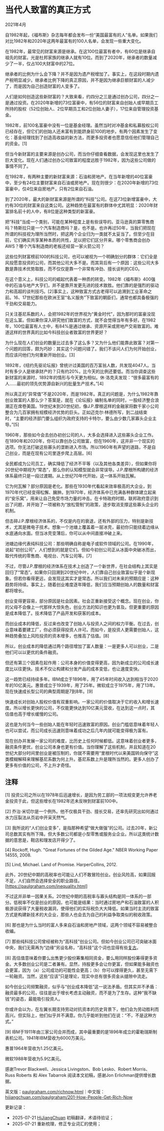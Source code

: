 


# 当代人致富的真正方式

2021年4月

自1982年起，《福布斯》杂志每年都会发布一份“美国最富有的人”名单。如果我们对比1982年和2020年这两年最富有的100人名单，会发现一些重大变化。

在1982年，最常见的财富来源是继承。在这100位最富有者中，有60位是继承自祖先的财富。光是杜邦家族的继承人就有10位。而到了2020年，继承者的数量减少了一半，仅占100大财富中的27位。

继承者的比例为什么会下降？并不是因为遗产税增加了。事实上，在这段时期内遗产税明显减少。继承者比例下降的真正原因，并不是因为继承巨额财富的人减少了，而是因为自己创造财富的人变多了。

人们是如何创造这些新财富的？大致来看，约四分之三是通过创办公司，四分之一是通过投资。在2020年新增的73位富豪中，有56位的财富来自创始人或早期员工所持的股权（52位创始人、2位早期员工和2位创始人妻子），17位来自管理投资基金。

1982年，前100名富豪中没有一位是基金经理。虽然当时对冲基金和私募股权公司已经存在，但它们的创始人还未富有到能跻身前100的地步。有两个因素发生了变化：基金经理找到了创造高收益的新方法，而更多投资者也愿意信任他们管理自己的资金。[1]

但当今新财富的主要来源是创办公司，而当你仔细查看数据，会发现这里也发生了巨大变化。现在人们通过创办公司致富的程度远胜于1982年，因为这些公司做的事情不同了。

在1982年，有两种主要的新财富来源：石油和房地产。在当年新增的40位富豪中，至少有24位主要财富来自石油或房地产。现在则很少：在2020年新增的73位富豪中，仅4位来自房地产，只有2位来自石油。

到了2020年，最大的新财富来源是所谓的“科技”公司。在这73位新增富豪中，大约有30位的财富来自这类公司。这种趋势在最富有的群体中尤其明显：2020年财富排名前十的人中，有8位是这种类型的新富豪。

把“科技”当成一个类别，可能在某种程度上是有些误导的。亚马逊真的算零售商吗？特斯拉只是一个汽车制造商吗？是，也不是。也许再过50年，当我们把现在所谓的科技视为理所当然时，把这两个企业归为一类就不太妥当了。但至少在目前，它们确实共享某种本质的共性，足以把它们区分开来。哪个零售商会创办AWS？哪个汽车制造商的老板还经营一家火箭公司？

这些位列财富榜前100的科技公司，也可以被视为一个明确划分的群体：它们全是风投愿意投资的公司，而其他公司大多不是。而其背后有一个原因：这些公司大多数是靠技术优势取胜，而不仅仅是靠一个非常有冲劲、擅长谈判的CEO。

在这个意义上，科技公司的崛起代表着一种质的转变。1982年《福布斯》400强中的石油与地产大亨们，并不是靠开发更先进的技术致胜。他们靠的是强烈的驱动力和高超的谈判技巧。[2]事实上，这种致富方式古老得可以追溯到工业革命之前。16、17世纪那些在欧洲王室“名义服务”下致富的朝臣们，通常也都具备极强的干劲和交易能力。

只关注基尼系数的人，会把1982年的世界视为“黄金时代”，因为那时的富豪没现在这么富。但如果你深入研究他们致富的方式，就不会觉得当年有多好。在1982年，100位最富有人士中，有84%是通过继承、资源开采或房地产交易致富的。难道这样的世界真的比如今科技创业者致富的世界更好？

为什么现在人们创业的数量比过去多了这么多？又为什么他们能靠此致富？对第一个问题的回答，颇为巧妙：其实这个问题问错了。我们不该问人们为何开始创业，而应该问他们为何重新开始创业。[3]

1892年，《纽约先驱论坛报》曾统计过美国的百万富翁人数，共发现4047人。当时有多少人是继承财产的？只有约20%，比今天的比例还要低。而当你调查这些新财富的来源时，1892年的情形与今天更为相似。休·洛克夫发现：“很多最富有的人……最初的领先优势源自新兴的批量生产技术。”[4]

所以真正的“异常值”不是2020年，而是1982年。真正的问题是，为什么1982年靠创业致富的人那么少？答案是，就在《论坛报》编制名单的同时，一股经济整合浪潮正在席卷美国。19世纪末到20世纪初，像J.P.摩根这样的金融家将数千家小公司整合为几百家拥有规模经济优势的巨头。正如迈克尔·林德所写，到二战结束时，“主要的经济部门要么组织为政府支持的卡特尔，要么由少数几家寡头企业主导。”[5]

1960年，那些如今会去创办初创公司的人，大多会选择进入这些寡头企业工作。在1890年和2020年，你可以靠创办公司致富，但在1960年，这并非一个现实的选项。你无法打破这些寡头的垄断进入市场。所以1960年有声望的道路，不是自己创业，而是在现有公司里逐步爬上高层。[6]

全民都成为公司员工，确实降低了经济不平等（以及其他各类差异），但如果你将20世纪中期视为“常态”，那么你的认知模型就会非常误导。J.P.摩根所构建的经济体系最终只是一段过渡期。从上世纪70年代开始，这一体系开始瓦解。

它为何瓦解？部分原因是老化。那些在1930年代看起来效率极高的大企业，到1970年代已经变得松懈、臃肿。到1970年，经济体系中已充满各种群体建立起来的“安乐窝”，用来让自己免受市场力量的冲击。在卡特政府时期，联邦政府意识到出了问题，并开始了一项被称为“放松管制”的政策，逐步取消支撑这些寡头企业的机制。

但击碎J.P.摩根经济体系的，不仅是内在的衰退，还有外部的压力，特别是新技术，尤其是微电子技术。想象一个池塘上覆盖着一层冰壳，最初你只能绕着边缘从水底通向水面。但当冰壳变薄后，你可以从中间直接冲破上来。

池塘边缘代表纯科技公司：那些明确自称是电子或软件领域的公司。在1990年，说起“初创公司”，人们想到的就是它们。但如今初创公司正从冰面中央破冰而出，取代传统的零售商、电视台、汽车公司等。[7]

不过，尽管J.P.摩根的经济体系在技术上创造了一个新世界，在社会结构上其实是回归了“常态”。如果你只回溯到20世纪中叶，人们靠自己创业致富似乎是个新现象。但若你看得更远，会发现这其实才是常态。所以我们对未来的预期应是：这种趋势将持续。事实上，随着创业难度逐年降低，我们应当预期创始人的数量和财富都将增长。

创业变得更容易，部分原因是社会因素。社会正重新接受这个概念。现在创业，你的父母不会像上一代那样大惊失色，创业方法的知识也更为普及。但更重要的原因是成本降低了。技术降低了产品开发和获客的成本。

而创业成本的降低，反过来也改变了创始人与投资人之间的权力平衡。在过去，创业意味着要建工厂，你必须获得投资人许可。而如今，是投资人更需要创始人，这种趋势叠加上风险投资的资本增多，也推高了估值。[8]

所以，创业成本的降低通过两个路径增加了富人数量：一是更多人可以创业，二是他们可以以更优的条件融资。

但还有第三个因素在起作用：公司本身的价值变得更高，因为新成立的公司成长速度比以往更快。技术不仅让构建和分发产品的成本变低，也让速度变快。

这一趋势已经持续多年。IBM成立于1896年，用了45年时间收入达到相当于2020年的10亿美元。惠普成立于1939年，用了25年。微软成立于1975年，用了13年。现在快速成长型公司的典型周期是7到8年。[9]

快速成长对创始人股权价值有双重影响。一家公司的价值取决于它的收入和增长速度。所以增长更快的公司，不仅能更快达到10亿美元营收，在达到这一点时，其估值也高于增长缓慢的公司。

这也是为何当今一些创始人能在年轻时迅速致富的原因。创业门槛低意味着年轻人也可以尝试，而公司成长迅速则意味着成功之后几年内就可能变得极为富有。

现在创办并发展一家公司的难度，比历史上任何时候都低。这意味着创业者更多，融资条件更优，创业公司本身也更有价值。当你理解了这些机制，并且知道在20世纪大部分时间里创业是被压制的，你就不需要用“里根时代以来美国转向保守”这类模糊解释来理解基尼系数为何上升。基尼系数上升是理所当然的。更多人创办了更多有价值的公司，不上升才奇怪。

## 注释

[1] 投资公司之所以在1978年后迅速增长，是因为劳工部的一项法规变更允许养老金投资于此，但这些增长在1982年还未反映到财富前100中。

[2] 乔治·米切尔是一个例外。他不仅极具干劲、擅长交易，还率先研究出如何通过水力压裂法从页岩中开采天然气。

[3] 我所说的“人们创业变多”，是指那种希望“做大做强”的公司。过去20年，新公司总数其实有所下降。但大多数公司都是小型零售或服务业企业。所以这类统计数据的意思是，鞋店和理发店开得少了。

[4] Rockoff, Hugh. "Great Fortunes of the Gilded Age." NBER Working Paper 14555, 2008.

[5] Lind, Michael. Land of Promise. HarperCollins, 2012.

此外，20世纪中期的高税率也可能让人们不敢冒险创业。创业风险高，如果回报不足，人们自然会选择安全的职业路径。[https://paulgraham.com/inequality.html]

不过这并非单一因果关系。20世纪中期的高税率与寡头结构是同一体系的一部分。低税率不仅是创业的原因，也可能是结果：当时通过房地产和石油致富的人积极游说获得了大量税收漏洞，使得他们的实际税负大大降低。如果当时主流的致富方式是构建新技术的大企业，那些人也会去为自己的利益争取类似的税收政策。

[6] 那也是为什么当时的富人多来自石油和房地产领域，这两个领域不容易被整合收编。

[7] 那些纯科技公司曾经被称为“高科技”创业公司。但如今创业公司已可突破冰面中央，我们无需再为“边缘”另设名称，“高科技”这个词也显得有些[复古](https://books.google.com/ngrams/graph?content=high+tech&year_start=1900&year_end=2019&corpus=en-2019&smoothing=3)。

[8] 高估值意味着你要么出售更少股份筹集相同资金，要么用同样股份筹得更多资金。大多数创业公司是二者兼有。显然，持股更多会让你更富，但如果能多融资也会更富，因为（a）公司成功的可能性会更高；（b）你可以撑得更久，甚至无需下一轮融资。当然，这些“应该”只是理论，现实中总有很多资金从缝隙中流走。

如今创业公司频繁融资，似乎与“创业成本降低”这一说法矛盾。但其实并不矛盾：融资最多的公司，往往是出于增长考虑主动融资，而不是为了生存。这种“我不缺钱”的姿态，最能吸引投资人。

你或许会以为，在左翼长期支持劳动对抗资本的历史背景下，他们会为劳动胜利而高兴。但实际上，他们似乎并不满意。你几乎能听到他们在说：“不，不是这种方式。”

[9] IBM于1911年由三家公司合并而成，其中最重要的是1896年成立的霍勒瑞斯制表机公司。1941年IBM营收为6000万美元。

惠普1964年营收为1.25亿美元。

微软1988年营收为5.9亿美元。

感谢Trevor Blackwell、Jessica Livingston、Bob Lesko、Robert Morris、Russ Roberts 和 Alex Tabarrok 阅读本文初稿，感谢Jon Erlichman提供增长数据。

英文版：[paulgraham.com/richnow.html](https://paulgraham.com/richnow.html)｜中文版：[hijiangchuan.com/paulgraham/201-How-People-Get-Rich-Now](https://hijiangchuan.com/paulgraham/201-How-People-Get-Rich-Now)



更新记录：
- 2025-07-21 [HiJiangChuan](https://hijiangchuan.com) 初稿翻译，术语待验证；
- 2025-07-21 重新梳理，修正专业词汇的使用；
